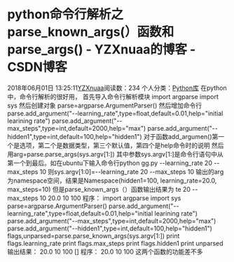 # python命令行解析之parse_known_args(）函数和parse_args() - YZXnuaa的博客 - CSDN博客
2018年06月01日 13:25:11[YZXnuaa](https://me.csdn.net/YZXnuaa)阅读数：234
个人分类：[Python库](https://blog.csdn.net/YZXnuaa/article/category/7389269)
在python中，命令行解析的很好用，
首先导入命令行解析模块
import argparse
import sys
然后创建对象
parse=argparse.ArgumentParser()
然后增加命令行
parse.add_argument("--learning_rate",type=float,default=0.01,help="initial learining rate")
parse.add_argument("--max_steps",type=int,default=2000,help="max")
parse.add_argument("--hidden1",type=int,default=100,help="hidden1")
对于函数add_argumen()第一个是选项，第二个是数据类型，第三个默认值，第四个是help命令时的说明
然后用arg=parse.parse_args(sys.argv[1:])
其中参数sys.argv[1:]是命令行语句中从第一个到最后。如在ubuntu下输入命令行python gg.py --learning_rate 20 --max_steps 10
则sys.argv[1:0]=--learning_rate 20 --max_steps 10
输出的arg为namespace空间，结果是Namespace(hidden1=100, learning_rate=20.0, max_steps=10)
但是parse_known_args（）函数输出结果为
te 20 --max_steps 10
20.0
10
100
程序：
import argparse
import sys
parse=argparse.ArgumentParser()
parse.add_argument("--learning_rate",type=float,default=0.01,help="initial learining rate")
parse.add_argument("--max_steps",type=int,default=2000,help="max")
parse.add_argument("--hidden1",type=int,default=100,help="hidden1")
flags,unparsed=parse.parse_known_args(sys.argv[1:])
print flags.learning_rate
print flags.max_steps
print flags.hidden1
print unparsed
输出结果：
20.0
10
100
[]
程序：
20.0
10
100
这两个函数的功能差不多            
